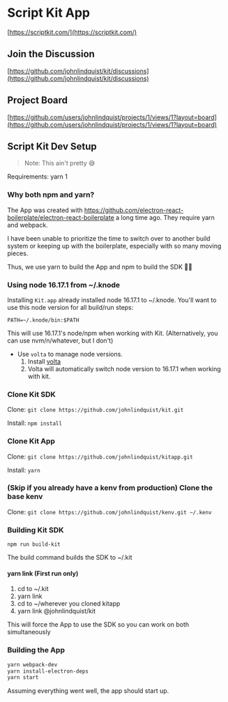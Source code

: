 # Script Kit App

[https://scriptkit.com/](https://scriptkit.com/)

## Join the Discussion

[https://github.com/johnlindquist/kit/discussions](https://github.com/johnlindquist/kit/discussions)

## Project Board

[https://github.com/users/johnlindquist/projects/1/views/1?layout=board](https://github.com/users/johnlindquist/projects/1/views/1?layout=board)

## Script Kit Dev Setup

> Note: This ain't pretty 😅

Requirements: yarn 1

### Why both npm and yarn?

The App was created with https://github.com/electron-react-boilerplate/electron-react-boilerplate a long time ago. They require yarn and webpack.

I have been unable to prioritize the time to switch over to another build system or keeping up with the boilerplate, especially with so many moving pieces.

Thus, we use yarn to build the App and npm to build the SDK 🤦‍♂️

### Using node 16.17.1 from ~/.knode

Installing `Kit.app` already installed node 16.17.1 to ~/.knode. You'll want to use this node version for all build/run steps:

`PATH=~/.knode/bin:$PATH`

This will use 16.17.1's node/npm when working with Kit. (Alternatively, you can use nvm/n/whatever, but I don't)

- Use `volta` to manage node versions.
    1. Install [volta](https://volta.sh/)
    2. Volta will automatically switch node version to 16.17.1 when working with kit.

### Clone Kit SDK

Clone:
`git clone https://github.com/johnlindquist/kit.git`

Install:
`npm install`

### Clone Kit App

Clone:
`git clone https://github.com/johnlindquist/kitapp.git`

Install:
`yarn`

### (Skip if you already have a kenv from production) Clone the base kenv

Clone:
`git clone https://github.com/johnlindquist/kenv.git ~/.kenv`

### Building Kit SDK

`npm run build-kit`

The build command builds the SDK to ~/.kit

#### yarn link (First run only)

1. cd to ~/.kit
2. yarn link
3. cd to ~/wherever you cloned kitapp
4. yarn link @johnlindquist/kit

This will force the App to use the SDK so you can work on both simultaneously

### Building the App

```bash
yarn webpack-dev
yarn install-electron-deps
yarn start
```

Assuming everything went well, the app should start up.
